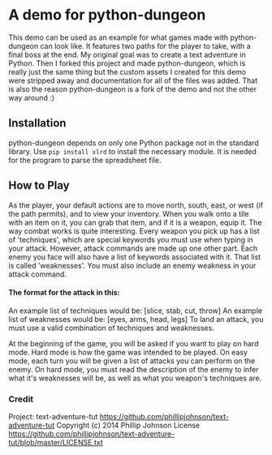 # A demo for python-dungeon
This demo can be used as an example for what games made with python-dungeon can look like. It features two paths for the player to take, with a final boss at the end. My original goal was to create a text adventure in Python. Then I forked this project and made python-dungeon, which is really just the same thing but the custom assets I created for this demo were stripped away and documentation for all of the files was added. That is also the reason python-dungeon is a fork of the demo and not the other way around :) 
## Installation
python-dungeon depends on only one Python package not in the standard library. Use `pip install xlrd` to install the necessary module. It is needed for the program to parse the spreadsheet file.

## How to Play
As the player, your default actions are to move north, south, east, or west (if the path permits), and to view your inventory. When you walk onto a tile with an item on it, you can grab that item, and if it is a weapon, equip it. The way combat works is quite interesting. Every weapon you pick up has a list of 'techniques', which are special keywords you must use when typing in your attack. However, attack commands are made up one other part. Each enemy you face will also have a list of keywords associated with it. That list is called 'weaknesses'. You must also include an enemy weakness in your attack command.
#### The format for the attack in this:
<technique> <weakness>
An example list of techniques would be: [slice, stab, cut, throw]
An example list of weaknesses would be: [eyes, arms, head, legs]
To land an attack, you must use a valid combination of techniques and weaknesses.

At the beginning of the game, you will be asked if you want to play on hard mode. Hard mode is how the game was intended to be played. On easy mode, each turn you will be given a list of attacks you can perform on the enemy. On hard mode, you must read the description of the enemy to infer what it's weaknesses will be, as well as what you weapon's techniques are.

### Credit
Project: text-adventure-tut https://github.com/phillipjohnson/text-adventure-tut
Copyright (c) 2014 Phillip Johnson
License https://github.com/phillipjohnson/text-adventure-tut/blob/master/LICENSE.txt
